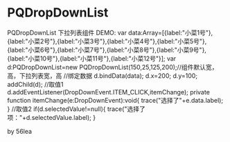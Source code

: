 PQDropDownList
==============

PQDropDownList
下拉列表组件
DEMO:
var data:Array=[{label:"小菜1号"},{label:"小菜2号"},{label:"小菜3号"},{label:"小菜4号"},{label:"小菜5号"},{label:"小菜6号"},{label:"小菜7号"},{label:"小菜8号"},{label:"小菜9号"},{label:"小菜10号"},{label:"小菜11号"},{label:"小菜12号"}];
var d:PQDropDownList=new PQDropDownList(150,25,125,200);//组件默认宽，高，下拉列表宽，高
//绑定数据
d.bindData(data);
d.x=200;
d.y=100;
addChild(d);
//取值1
d.addEventListener(DropDownEvent.ITEM_CLICK,itemChange);
private function itemChange(e:DropDownEvent):void{
	trace("选择了"+e.data.label);
}
//取值2
if(d.selectedValue!=null){
	trace("选择了项："+d.selectedValue.label);
}

by 56lea
